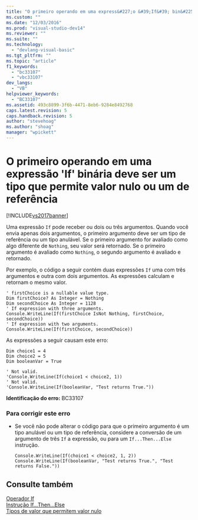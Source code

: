 ```yaml
---
title: "O primeiro operando em uma express&#227;o &#39;If&#39; bin&#225;ria deve ser um tipo que permite valor nulo ou um de refer&#234;ncia | Microsoft Docs"
ms.custom: ""
ms.date: "12/03/2016"
ms.prod: "visual-studio-dev14"
ms.reviewer: ""
ms.suite: ""
ms.technology: 
  - "devlang-visual-basic"
ms.tgt_pltfrm: ""
ms.topic: "article"
f1_keywords: 
  - "bc33107"
  - "vbc33107"
dev_langs: 
  - "VB"
helpviewer_keywords: 
  - "BC33107"
ms.assetid: 493c8899-3f6b-4471-8eb6-9284e8492768
caps.latest.revision: 5
caps.handback.revision: 5
author: "stevehoag"
ms.author: "shoag"
manager: "wpickett"
---
```

# O primeiro operando em uma express&#227;o &#39;If&#39; bin&#225;ria deve ser um tipo que permite valor nulo ou um de refer&#234;ncia
[!INCLUDE[vs2017banner](../../../csharp/includes/vs2017banner.md)]

Uma expressão `If` pode receber ou dois ou três argumentos.  Quando você envia apenas dois argumentos, o primeiro argumento deve ser um tipo de referência ou um tipo anulável.  Se o primeiro argumento for avaliado como algo diferente de `Nothing`, seu valor será retornado.  Se o primeiro argumento é avaliado como `Nothing`, o segundo argumento é avaliado e retornado.  
  
 Por exemplo, o código a seguir contém duas expressões `If` uma com três argumentos e outra com dois argumentos.  As expressões calculam e retornam o mesmo valor.  
  
```vb#  
' firstChoice is a nullable value type.  
Dim firstChoice? As Integer = Nothing  
Dim secondChoice As Integer = 1128  
' If expression with three arguments.  
Console.WriteLine(If(firstChoice IsNot Nothing, firstChoice, secondChoice))  
' If expression with two arguments.  
Console.WriteLine(If(firstChoice, secondChoice))  
```  
  
 As expressões a seguir causam este erro:  
  
```vb#  
Dim choice1 = 4  
Dim choice2 = 5  
Dim booleanVar = True  
  
' Not valid.  
'Console.WriteLine(If(choice1 < choice2, 1))  
' Not valid.  
'Console.WriteLine(If(booleanVar, "Test returns True."))  
```  
  
 **Identificação do erro:**  BC33107  
  
### Para corrigir este erro  
  
-   Se você não pode alterar o código para que o primeiro argumento é um tipo anulável ou um tipo de referência, considere a conversão de um argumento de três `If` a expressão, ou para um `If...Then...Else` instrução.  
  
    ```vb#  
    Console.WriteLine(If(choice1 < choice2, 1, 2))  
    Console.WriteLine(If(booleanVar, "Test returns True.", "Test returns False."))  
    ```  
  
## Consulte também  
 [Operador If](../../../visual-basic/language-reference/operators/if-operator.md)   
 [Instrução If...Then...Else](../../../visual-basic/language-reference/statements/if-then-else-statement.md)   
 [Tipos de valor que permitem valor nulo](../../../visual-basic/programming-guide/language-features/data-types/nullable-value-types.md)
